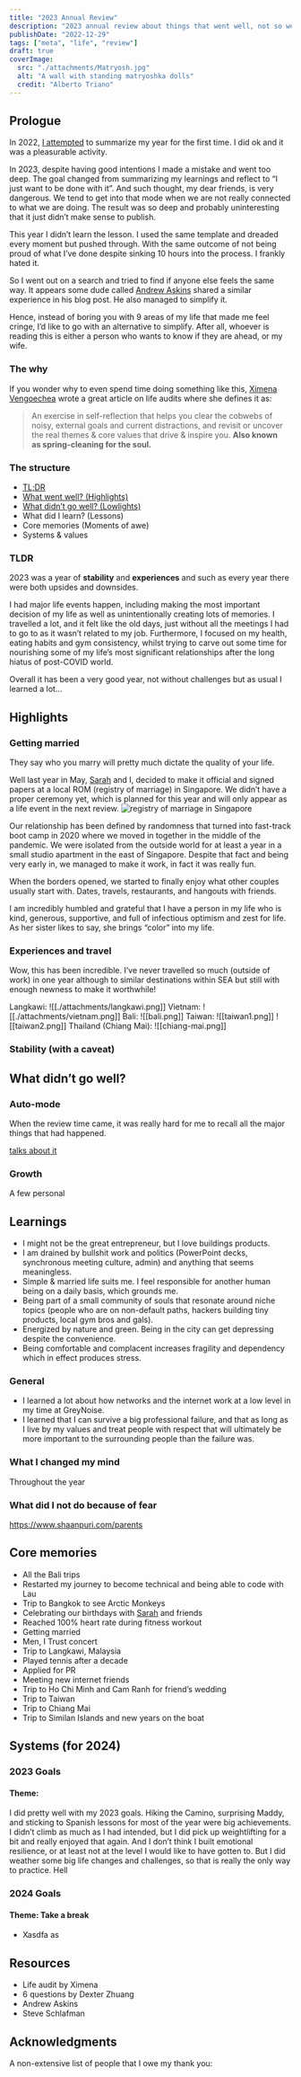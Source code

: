 ```yaml
---
title: "2023 Annual Review"
description: "2023 annual review about things that went well, not so well, experiences and learnings throughout the year."
publishDate: "2022-12-29"
tags: ["meta", "life", "review"]
draft: true
coverImage:
  src: "./attachments/Matryosh.jpg"
  alt: "A wall with standing matryoshka dolls"
  credit: "Alberto Triano"
---
```


## Prologue

In 2022, [I attempted](/posts/annual-review-2021) to summarize my year for the first time. I did ok and it was a pleasurable activity.

In 2023, despite having good intentions I made a mistake and went too deep. The goal changed from summarizing my learnings and reflect to “I just want to be done with it”. And such thought, my dear friends, is very dangerous. We tend to get into that mode when we are not really connected to what we are doing. The result was so deep and probably uninteresting that it just didn’t make sense to publish.

This year I didn’t learn the lesson. I used the same template and dreaded every moment but pushed through. With the same outcome of not being proud of what I’ve done despite sinking 10 hours into the process. I frankly hated it.

So I went out on a search and tried to find if anyone else feels the same way. It appears some dude called [Andrew Askins](https://www.andrewaskins.com/2023-year-in-review-plus-free-notion-template/) shared a similar experience in his blog post. He also managed to simplify it.

Hence, instead of boring you with 9 areas of my life that made me feel cringe, I’d like to go with an alternative to simplify. After all, whoever is reading this is either a person who wants to know if they are ahead, or my wife.

### The why

If you wonder why to even spend time doing something like this, [Ximena Vengoechea](https://www.ximenavengoechea.com/) wrote a great article on life audits where she defines it as:

> An exercise in self-reflection that helps you clear the cobwebs of noisy, external goals and current distractions, and revisit or uncover the real themes & core values that drive & inspire you. **Also known as spring-cleaning for the soul.**

### The structure

- [TL;DR](#tldr)
- [What went well? (Highlights)](#highlights)
- [What didn’t go well? (Lowlights)](#lowlights)
- What did I learn? (Lessons)
- Core memories (Moments of awe)
- Systems & values

### TLDR

2023 was a year of **stability** and **experiences** and such as every year there were both upsides and downsides.

I had major life events happen, including making the most important decision of my life as well as unintentionally creating lots of memories. I travelled a lot, and it felt like the old days, just without all the meetings I had to go to as it wasn’t related to my job. Furthermore, I focused on my health, eating habits and gym consistency, whilst trying to carve out some time for nourishing some of my life’s most significant relationships after the long hiatus of post-COVID world.

Overall it has been a very good year, not without challenges but as usual I learned a lot…

## Highlights

### Getting married

They say who you marry will pretty much dictate the quality of your life.

Well last year in May, [Sarah](www.sarahkhanamajid.com) and I, decided to make it official and signed papers at a local ROM (registry of marriage) in Singapore. We didn’t have a proper ceremony yet, which is planned for this year and will only appear as a life event in the next review.
![registry of marriage in Singapore](./attachments/ROM.jpg)

Our relationship has been defined by randomness that turned into fast-track boot camp in 2020 where we moved in together in the middle of the pandemic. We were isolated from the outside world for at least a year in a small studio apartment in the east of Singapore. Despite that fact and being very early in, we managed to make it work, in fact it was really fun.

When the borders opened, we started to finally enjoy what other couples usually start with. Dates, travels, restaurants, and hangouts with friends.

I am incredibly humbled and grateful that I have a person in my life who is kind, generous, supportive, and full of infectious optimism and zest for life. As her sister likes to say, she brings “color” into my life.

### Experiences and travel

Wow, this has been incredible. I’ve never travelled so much (outside of work) in one year although to similar destinations within SEA but still with enough newness to make it worthwhile!

Langkawi:
![[./attachments/langkawi.png]]
Vietnam:
![[./attachments/vietnam.png]]
Bali:
![[bali.png]]
Taiwan:
![[taiwan1.png]]
![[taiwan2.png]]
Thailand (Chiang Mai):
![[chiang-mai.png]]

### Stability (with a caveat)

## What didn’t go well?

### Auto-mode

When the review time came, it was really hard for me to recall all the major things that had happened.

[talks about it](https://omnivore.app/kirso/this-moment-is-your-life-nat-eliason-s-essays-18e121f0b9f)

### Growth

A few personal

## Learnings

- I might not be the great entrepreneur, but I love buildings products.
- I am drained by bullshit work and politics (PowerPoint decks, synchronous meeting culture, admin) and anything that seems meaningless.
- Simple & married life suits me. I feel responsible for another human being on a daily basis, which grounds me.
- Being part of a small community of souls that resonate around niche topics (people who are on non-default paths, hackers building tiny products, local gym bros and gals).
- Energized by nature and green. Being in the city can get depressing despite the convenience.
- Being comfortable and complacent increases fragility and dependency which in effect produces stress.

### General

- I learned a lot about how networks and the internet work at a low level in my time at GreyNoise.
- I learned that I can survive a big professional failure, and that as long as I live by my values and treat people with respect that will ultimately be more important to the surrounding people than the failure was.

### What I changed my mind

Throughout the year

### What did I not do because of fear

<https://www.shaanpuri.com/parents>

## Core memories

- All the Bali trips
- Restarted my journey to become technical and being able to code with Lau
- Trip to Bangkok to see Arctic Monkeys
- Celebrating our birthdays with [Sarah](www.sarahkhanmajid.com) and friends
- Reached 100% heart rate during fitness workout
- Getting married
- Men, I Trust concert
- Trip to Langkawi, Malaysia
- Played tennis after a decade
- Applied for PR
- Meeting new internet friends
- Trip to Ho Chi Minh and Cam Ranh for friend’s wedding
- Trip to Taiwan
- Trip to Chiang Mai
- Trip to Similan Islands and new years on the boat

## Systems (for 2024)

### 2023 Goals

#### Theme:

I did pretty well with my 2023 goals. Hiking the Camino, surprising Maddy, and sticking to Spanish lessons for most of the year were big achievements. I didn’t climb as much as I had intended, but I did pick up weightlifting for a bit and really enjoyed that again. And I don’t think I built emotional resilience, or at least not at the level I would like to have gotten to. But I did weather some big life changes and challenges, so that is really the only way to practice. Hell

### 2024 Goals

#### Theme: Take a break

- Xasdfa as

## Resources

- Life audit by Ximena
- 6 questions by Dexter Zhuang
- Andrew Askins
- Steve Schlafman

## Acknowledgments

A non-extensive list of people that I owe my thank you:
